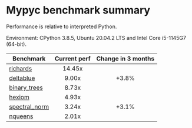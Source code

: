 # Mypyc benchmark summary

Performance is relative to interpreted Python.

Environment: CPython 3.8.5, Ubuntu 20.04.2 LTS and Intel Core i5-1145G7 (64-bit).

| Benchmark | Current perf | Change in 3 months |
| --- | :---: | :---: |
| [richards](benchmarks/richards.md) | 14.45x |  |
| [deltablue](benchmarks/deltablue.md) | 9.00x | +3.8% |
| [binary_trees](benchmarks/binary_trees.md) | 8.73x |  |
| [hexiom](benchmarks/hexiom.md) | 4.93x |  |
| [spectral_norm](benchmarks/spectral_norm.md) | 3.24x | +3.1% |
| [nqueens](benchmarks/nqueens.md) | 2.01x |  |
